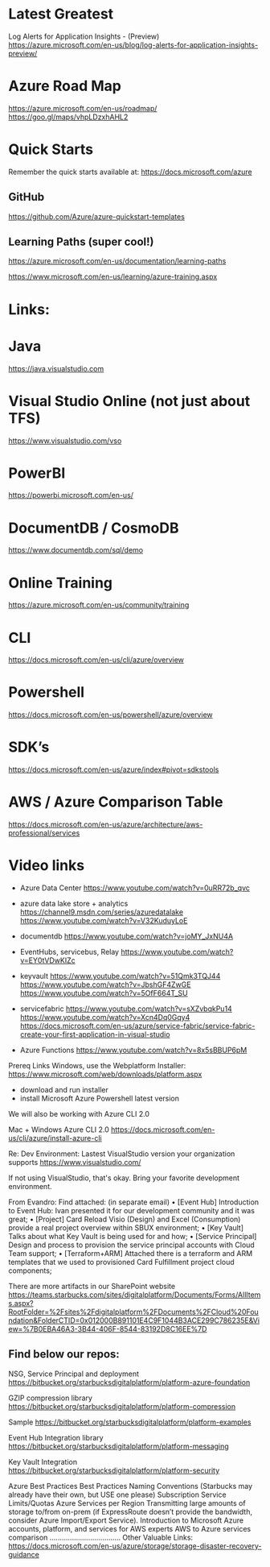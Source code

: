 # Latest Greatest
Log Alerts for Application Insights - (Preview)
https://azure.microsoft.com/en-us/blog/log-alerts-for-application-insights-preview/ 

# Azure Road Map
https://azure.microsoft.com/en-us/roadmap/
https://goo.gl/maps/vhpLDzxhAHL2


# Quick Starts
Remember the quick starts available at:
https://docs.microsoft.com/azure 

## GitHub 
https://github.com/Azure/azure-quickstart-templates

## Learning Paths (super cool!)
https://azure.microsoft.com/en-us/documentation/learning-paths 

https://www.microsoft.com/en-us/learning/azure-training.aspx

# Links:

# Java 
https://java.visualstudio.com

# Visual Studio Online (not just about TFS)
https://www.visualstudio.com/vso

# PowerBI
https://powerbi.microsoft.com/en-us/ 

# DocumentDB / CosmoDB
https://www.documentdb.com/sql/demo 

# Online Training
https://azure.microsoft.com/en-us/community/training 

# CLI
https://docs.microsoft.com/en-us/cli/azure/overview 
 
# Powershell
https://docs.microsoft.com/en-us/powershell/azure/overview 

# SDK’s
https://docs.microsoft.com/en-us/azure/index#pivot=sdkstools 

# AWS / Azure Comparison Table
https://docs.microsoft.com/en-us/azure/architecture/aws-professional/services


# Video links 
- Azure Data Center
    https://www.youtube.com/watch?v=0uRR72b_qvc 

- azure data lake store + analytics
    https://channel9.msdn.com/series/azuredatalake 
    https://www.youtube.com/watch?v=V32KuduyLoE 

- documentdb
    https://www.youtube.com/watch?v=joMY_JxNU4A 

- EventHubs, servicebus, Relay
    https://www.youtube.com/watch?v=EY0tVDwKIZc 

- keyvault
    https://www.youtube.com/watch?v=51Qmk3TQJ44  
    https://www.youtube.com/watch?v=JbshGF4ZwGE 
    https://www.youtube.com/watch?v=5OfF664T_SU 

- servicefabric 
    https://www.youtube.com/watch?v=sXZvbqkPu14 
    https://www.youtube.com/watch?v=Xcn4Dq0Gqy4 
    https://docs.microsoft.com/en-us/azure/service-fabric/service-fabric-create-your-first-application-in-visual-studio 

- Azure Functions
    https://www.youtube.com/watch?v=8x5sBBUP6pM 


Prereq Links
Windows, use the Webplatform Installer:
https://www.microsoft.com/web/downloads/platform.aspx 
- download and run installer
- install Microsoft Azure Powershell latest version

We will also be working with Azure CLI 2.0

Mac + Windows 
Azure CLI 2.0
https://docs.microsoft.com/en-us/cli/azure/install-azure-cli   

Re: Dev Environment:
Lastest VisualStudio version your organization supports
https://www.visualstudio.com/ 

If not using VisualStudio, that's okay.  Bring your favorite development environment.


From Evandro:
Find attached: (in separate email) 
•	[Event Hub] Introduction to Event Hub: Ivan presented it for our development community and it was great;
•	[Project] Card Reload Visio (Design) and Excel (Consumption) provide a real project overview within SBUX environment;
•	[Key Vault] Talks about what Key Vault is being used for and how;
•	[Service Principal] Design and process to provision the service principal accounts with Cloud Team support;
•	[Terraform+ARM] Attached there is a terraform and ARM templates that we used to provisioned Card Fulfillment project cloud components;

There are more artifacts in our SharePoint website 
https://teams.starbucks.com/sites/digitalplatform/Documents/Forms/AllItems.aspx?RootFolder=%2Fsites%2Fdigitalplatform%2FDocuments%2FCloud%20Foundation&FolderCTID=0x012000B891101E4C9F1044B3ACE299C786235E&View=%7B0EBA46A3-3B44-406F-8544-83192D8C16EE%7D 

## Find below our repos:

NSG, Service Principal and deployment 
https://bitbucket.org/starbucksdigitalplatform/platform-azure-foundation

GZIP compression library
https://bitbucket.org/starbucksdigitalplatform/platform-compression

Sample
https://bitbucket.org/starbucksdigitalplatform/platform-examples

Event Hub Integration library
https://bitbucket.org/starbucksdigitalplatform/platform-messaging

Key Vault Integration
https://bitbucket.org/starbucksdigitalplatform/platform-security

Azure Best Practices
Best Practices Naming Conventions (Starbucks may already have their own, but USE one please)
Subscription Service Limits/Quotas
Azure Services per Region
Transmitting large amounts of storage to/from on-prem (if ExpressRoute doesn’t provide the bandwidth, consider Azure Import/Export Service).
Introduction to Microsoft Azure accounts, platform, and services for AWS experts
AWS to Azure services comparison
...................................
Other Valuable Links:
https://docs.microsoft.com/en-us/azure/storage/storage-disaster-recovery-guidance 
